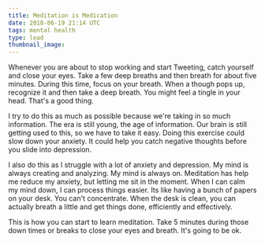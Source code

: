 ```yaml
---
title: Meditation is Medication
date: 2018-06-19 21:14 UTC
tags: mental health
type: lead
thumbnail_image:
---
```


Whenever you are about to stop working and start Tweeting, catch yourself and close your eyes.  Take a few deep breaths and then breath for about five minutes. During this time, focus on your breath. When a though pops up, recognize it and then take a deep breath. You might feel a tingle in your head. That's a good thing.

I try to do this as much as possible because we're taking in so much information. The era is still young, the age of information. Our brain is still getting used to this, so we have to take it easy. Doing this exercise could slow down your anxiety. It could help you catch negative thoughts before you slide into depression.

I also do this as I struggle with a lot of anxiety and depression. My mind is always creating and analyzing. My mind is always on. Meditation has help me reduce my anxiety, but letting me sit in the moment. When I can calm my mind down, I can process things easier. Its like having a bunch of papers on your desk. You can't concentrate. When the desk is clean, you can actually breath a little and get things done, efficiently and effectively.

This is how you can start to learn meditation. Take 5 minutes during those down times or breaks to close your eyes and breath. It's going to be ok.
